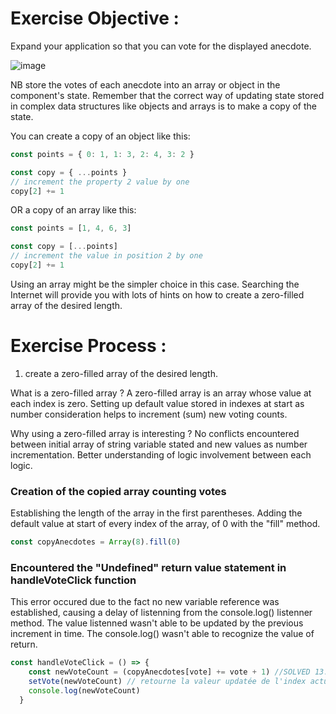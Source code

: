 # Exercise Objective : 
Expand your application so that you can vote for the displayed anecdote.

![image](https://github.com/devstackweb3/osa1/assets/118926098/9fcc4589-954c-4f7c-b5f4-45cbc022aa8d)

NB store the votes of each anecdote into an array or object in the component's state. Remember that the correct way of updating state stored in complex data structures like objects and arrays is to make a copy of the state.

You can create a copy of an object like this:

```jsx
const points = { 0: 1, 1: 3, 2: 4, 3: 2 }

const copy = { ...points }
// increment the property 2 value by one
copy[2] += 1
```
OR a copy of an array like this:
```jsx
const points = [1, 4, 6, 3]

const copy = [...points]
// increment the value in position 2 by one
copy[2] += 1
```
Using an array might be the simpler choice in this case. Searching the Internet will provide you with lots of hints on how to create a zero-filled array of the desired length.

# Exercise Process : 
1) create a zero-filled array of the desired length.

What is a zero-filled array ? 
A zero-filled array is an array whose value at each index is zero. 
Setting up default value stored in indexes at start as number consideration helps to increment (sum) new voting counts.

Why using a zero-filled array is interesting ? 
No conflicts encountered between initial array of string variable stated and new values as number incrementation. 
Better understanding of logic involvement between each logic.  

### Creation of the copied array counting votes
Establishing the length of the array in the first parentheses. Adding the default value at start of every index of the array, of 0 with the "fill" method. 
```jsx
const copyAnecdotes = Array(8).fill(0)
```

### Encountered the "Undefined" return value statement in handleVoteClick function 
This error occured due to the fact no new variable reference was established, causing a delay of listenning from the console.log() listenner method. 
The value listenned wasn't able to be updated by the previous increment in time. The console.log() wasn't able to recognize the value of return. 

```jsx
const handleVoteClick = () => {
    const newVoteCount = (copyAnecdotes[vote] += vote + 1) //SOLVED 13.02.24 || Comment parvenir à additionner la valeur de type 1 dans l'index actuel ?
    setVote(newVoteCount) // retourne la valeur updatée de l'index actuel
    console.log(newVoteCount)
  }
```
